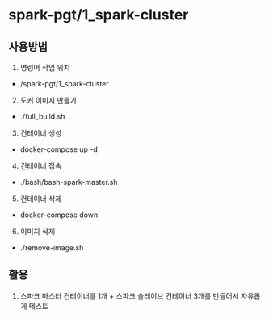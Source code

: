 # spark-pgt/1_spark-cluster

## 사용방법

1. 명령어 작업 위치
- /spark-pgt/1_spark-cluster

2. 도커 이미지 만들기
- ./full_build.sh

3. 컨테이너 생성
- docker-compose up -d

4. 컨테이너 접속
- ./bash/bash-spark-master.sh

5. 컨테이너 삭제
- docker-compose down

6. 이미지 삭제
- ./remove-image.sh

## 활용

1. 스파크 마스터 컨테이너를 1개 + 스파크 슬레이브 컨테이너 3개를 만들어서 자유롭게 테스트